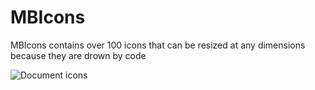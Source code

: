 # MBIcons
MBIcons contains over 100 icons that can be resized at any dimensions because they are drown by code

![Document icons](https://github.com/c-Viorel/MBIcons/blob/master/MBIconsKit/Documents.png?raw=true)


